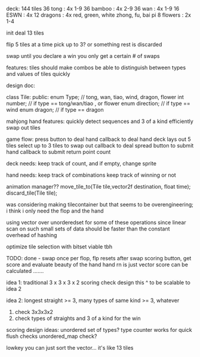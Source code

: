 deck: 144 tiles
    36 tong : 4x 1-9
    36 bamboo : 4x 2-9
    36 wan : 4x 1-9
    16 ESWN : 4x
    12 dragons : 4x red, green, white
        zhong, fu, bai pi
    8 flowers : 2x 1-4

init deal 13 tiles

flip 5 tiles at a time
    pick up to 3? or something
rest is discarded

swap until you declare a win
you only get a certain # of swaps

features:
tiles should make combos
    be able to distinguish between types and values of tiles quickly


design doc:

class Tile:
public:
    enum Type; // tong, wan, tiao, wind, dragon, flower
    int number; // if type == tong/wan/tiao , or flower
    enum direction; // if type == wind
    enum dragon; // if type == dragon

mahjong hand features:
quickly detect sequences and 3 of a kind
efficiently swap out tiles

game flow:
press button to deal hand
    callback to deal hand
deck lays out 5 tiles
select up to 3 tiles to swap out
    callback to deal spread
button to submit hand
    callback to submit
return point count

deck needs:
    keep track of count, and if empty, change sprite

hand needs:
    keep track of combinations
    keep track of winning or not


animation manager??
move_tile_to(Tile tile,vector2f destination, float time);
discard_tile(Tile tile);

was considering making tilecontainer but that seems to be overengineering;
    i think i only need the flop and the hand

using vector over unorderedset for some of these operations since linear scan on such small sets of data should be faster than the constant overhead of hashing

optimize tile selection with bitset viable tbh

TODO:
done - swap once per flop, flp resets after swap
scoring button, get score and evaluate beauty of the hand
    hand rn is just vector
    score can be calculated .......

idea 1:
    traditional 3 x 3 x 3 x 2 scoring check
    design this ^ to be scalable to idea 2

idea 2:
    longest straight >= 3, many types of same kind >= 3, whatever

1. check 3x3x3x2
2. check types of straights and 3 of a kind for the win


scoring design ideas:
unordered set of types?
    type counter works for quick flush checks
unordered_map check?

lowkey you can just sort the vector... it's like 13 tiles